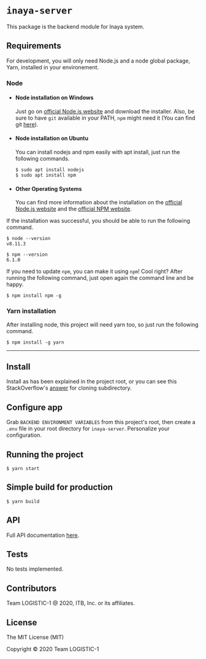 # `inaya-server`

This package is the backend module for Inaya system.

## Requirements

For development, you will only need Node.js and a node global package, Yarn, installed in your environement.

### Node

- #### Node installation on Windows

  Just go on [official Node.js website](https://nodejs.org/) and download the installer.
  Also, be sure to have `git` available in your PATH, `npm` might need it (You can find git [here](https://git-scm.com/)).

- #### Node installation on Ubuntu

  You can install nodejs and npm easily with apt install, just run the following commands.

      $ sudo apt install nodejs
      $ sudo apt install npm

- #### Other Operating Systems
  You can find more information about the installation on the [official Node.js website](https://nodejs.org/) and the [official NPM website](https://npmjs.org/).

If the installation was successful, you should be able to run the following command.

    $ node --version
    v8.11.3

    $ npm --version
    6.1.0

If you need to update `npm`, you can make it using `npm`! Cool right? After running the following command, just open again the command line and be happy.

    $ npm install npm -g

###

### Yarn installation

After installing node, this project will need yarn too, so just run the following command.

    $ npm install -g yarn

---

## Install

Install as has been explained in the project root, or you can see this StackOverflow's [answer](https://stackoverflow.com/a/52269934/2988) for cloning subdirectory.

## Configure app

Grab `BACKEND ENVIRONMENT VARIABLES` from this project's root, then create a `.env` file in your root directory for `inaya-server`. Personalize your configuration.

## Running the project

    $ yarn start

## Simple build for production

    $ yarn build

## API

Full API documentation [here](https://app.swaggerhub.com/apis-docs/ahmadnaufalhakim/INAYA/1.0.0).

## Tests

No tests implemented.

## Contributors

Team LOGISTIC-1 @ 2020, ITB, Inc. or its affiliates.

## License

The MIT License (MIT)

Copyright © 2020 Team LOGISTIC-1
